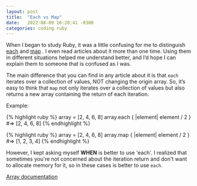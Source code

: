 ```yaml
---
layout: post
title:  "Each vs Map"
date:   2022-08-09 16:20:41 -0300
categories: coding ruby
---
```

When I began to study Ruby, it was a little confusing for me to distinguish [each] and [map] . 
I even read articles about it more than one time. Using them in different situations helped me 
understand better, and I’d hope I can explain them to someone that is confused as I was.

The main difference that you can find in any article about it is that `each` iterates over a collection
 of values, NOT changing the origin array. So, it’s easy to think that `map` not only iterates over
  a collection of values but also returns a new array containing the return of each iteration.

Example:

{% highlight ruby %}
array = [2, 4, 6, 8]
array.each { |element| element / 2 }
#=> [2, 4, 6, 8] 
{% endhighlight %}

{% highlight ruby %}
array = [2, 4, 6, 8]
array.map { |element| element / 2 }
#=> [1, 2, 3, 4]
{% endhighlight %}

However, I kept asking myself **WHEN** is better to use 'each'. I realized that sometimes you're not
concerned about the iteration return and don't want to allocate memory for it, so in these cases is 
better to use `each`. 

[Array documentation](https://ruby-doc.org/core-2.7.0/Array.html)

[each]:(https://ruby-doc.org/core-2.7.0/Array.html#method-i-each)
[map]:(https://ruby-doc.org/core-2.7.0/Array.html#method-i-map)
